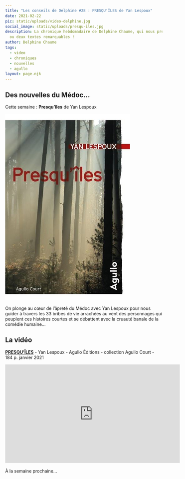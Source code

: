 ```yaml
---
title: "Les conseils de Delphine #28 : PRESQU'ÎLES de Yan Lespoux"
date: 2021-02-22
pic: static/uploads/video-delphine.jpg
social_image: static/uploads/presqu-iles.jpg
description: La chronique hebdomadaire de Delphine Chaume, qui nous présente un
  ou deux textes remarquables !
author: Delphine Chaume
tags:
  - video
  - chroniques
  - nouvelles
  - agullo
layout: page.njk
---
```

## Des nouvelles du Médoc...

Cette semaine : **Presqu’îles** de Yan Lespoux

![image d'une forêt, de la brume, des troncs de pins, le titre et le nom de l'auteur en rouge](static/uploads/presqu-iles.jpg "Presqu'îles")

On plonge au cœur de l’âpreté du Médoc avec Yan Lespoux pour nous guider à travers les 33 bribes de vie arrachées au vent des personnages qui peuplent ces histoires courtes et se débattent avec la cruauté banale de la comédie humaine...

## La vidéo

**[PRESQU’ÎLES](http://www.agullo-editions.com/new-index#presquiles)** - Yan Lespoux - Agullo Éditions - collection Agullo Court - 184 p. janvier 2021

<iframe width="560" height="315" src="https://www.youtube-nocookie.com/embed/UdcRZsXmNbw" frameborder="0" allow="accelerometer; autoplay; clipboard-write; encrypted-media; gyroscope; picture-in-picture" allowfullscreen></iframe>

À la semaine prochaine...